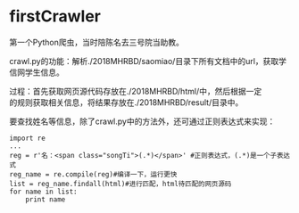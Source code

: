 # firstCrawler
第一个Python爬虫，当时陪陈名去三号院当助教。

crawl.py的功能：解析./2018MHRBD/saomiao/目录下所有文档中的url，获取学信网学生信息。

过程：首先获取网页源代码存放在./2018MHRBD/html/中，然后根据一定
<br>的规则获取相关信息，将结果存放在./2018MHRBD/result/目录中。

要查找姓名等信息，除了crawl.py中的方法外，还可通过正则表达式来实现：
```
import re
...
reg = r'名：<span class="songTi">(.*)</span>' #正则表达式，(.*)是一个子表达式
reg_name = re.compile(reg)#编译一下，运行更快
list = reg_name.findall(html)#进行匹配，html待匹配的网页源码
for name in list:
    print name
```
